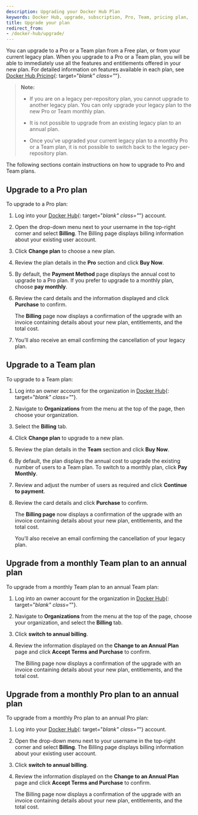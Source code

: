 ```yaml
---
description: Upgrading your Docker Hub Plan
keywords: Docker Hub, upgrade, subscription, Pro, Team, pricing plan,
title: Upgrade your plan
redirect_from:
- /docker-hub/upgrade/
---
```


You can upgrade to a Pro or a Team plan from a Free plan, or from your current legacy plan. When you upgrade to a Pro or a Team plan, you will be able to immediately use all the features and entitlements offered in your new plan. For detailed information on features available in each plan, see [Docker Hub Pricing](https://hub.docker.com/pricing){: target="_blank" class="_"}.

>**Note:**
>
> - If you are on a legacy per-repository plan, you cannot upgrade to another legacy plan. You can only upgrade your legacy plan to the new Pro or Team monthly plan.
> - It is not possible to upgrade from an existing legacy plan to an annual plan.
>
> - Once you’ve upgraded your current legacy plan to a monthly Pro or a Team plan, it is not possible to switch back to the legacy per-repository plan.

The following sections contain instructions on how to upgrade to Pro and Team plans.

## Upgrade to a Pro plan

To upgrade to a Pro plan:

1. Log into your [Docker Hub](https://hub.docker.com){: target="_blank" class="_"} account.

2. Open the drop-down menu next to your username in the top-right corner and select **Billing**. The Billing page displays billing information about your existing user account.

3. Click **Change plan** to choose a new plan.

4. Review the plan details in the **Pro** section and click **Buy Now**.

5. By default, the **Payment Method** page displays the annual cost to upgrade to a Pro plan. If you prefer to upgrade to a monthly plan, choose **pay monthly**.

6. Review the card details and the information displayed and click **Purchase** to confirm.

    The **Billing** page now displays a confirmation of the upgrade with an invoice containing details about your new plan, entitlements, and the total cost.

7. You’ll also receive an email confirming the cancellation of your legacy plan.

## Upgrade to a Team plan

To upgrade to a Team plan:

1. Log into an owner account for the organization in [Docker Hub](https://hub.docker.com){: target="_blank" class="_"}.

2. Navigate to **Organizations** from the menu at the top of the page, then choose your organization.

3. Select the **Billing** tab.

4. Click **Change plan** to upgrade to a new plan.

5. Review the plan details in the **Team** section and click **Buy Now**.

6. By default, the plan displays the annual cost to upgrade the existing number of users to a Team plan. To switch to a monthly plan, click **Pay Monthly**.

7. Review and adjust the number of users as required and click **Continue to payment**.

8. Review the card details and click **Purchase** to confirm.

    The **Billing page** now displays a confirmation of the upgrade with an invoice containing details about your new plan, entitlements, and the total cost.

    You’ll also receive an email confirming the cancellation of your legacy plan.

## Upgrade from a monthly Team plan to an annual plan

To upgrade from a monthly Team plan to an annual Team plan:

1. Log into an owner account for the organization in [Docker Hub](https://hub.docker.com){: target="_blank" class="_"}.
2. Navigate to **Organizations** from the menu at the top of the page, choose your organization, and select the **Billing** tab.
3. Click **switch to annual billing**.
4. Review the information displayed on the **Change to an Annual Plan** page and click **Accept Terms and Purchase** to confirm.

    The Billing page now displays a confirmation of the upgrade with an invoice containing details about your new plan, entitlements, and the total cost.

## Upgrade from a monthly Pro plan to an annual plan

To upgrade from a monthly Pro plan to an annual Pro plan:

1. Log into your [Docker Hub](https://hub.docker.com){: target="_blank" class="_"} account.
2. Open the drop-down menu next to your username in the top-right corner and select **Billing**. The Billing page displays billing information about your existing user account.
3. Click **switch to annual billing**.
4. Review the information displayed on the **Change to an Annual Plan** page and click **Accept Terms and Purchase** to confirm.

    The Billing page now displays a confirmation of the upgrade with an invoice containing details about your new plan, entitlements, and the total cost.
